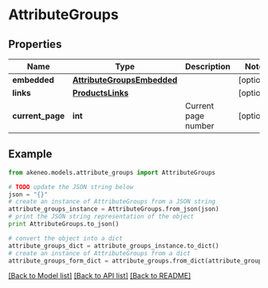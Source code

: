 # AttributeGroups


## Properties
Name | Type | Description | Notes
------------ | ------------- | ------------- | -------------
**embedded** | [**AttributeGroupsEmbedded**](AttributeGroupsEmbedded.md) |  | [optional] 
**links** | [**ProductsLinks**](ProductsLinks.md) |  | [optional] 
**current_page** | **int** | Current page number | [optional] 

## Example

```python
from akeneo.models.attribute_groups import AttributeGroups

# TODO update the JSON string below
json = "{}"
# create an instance of AttributeGroups from a JSON string
attribute_groups_instance = AttributeGroups.from_json(json)
# print the JSON string representation of the object
print AttributeGroups.to_json()

# convert the object into a dict
attribute_groups_dict = attribute_groups_instance.to_dict()
# create an instance of AttributeGroups from a dict
attribute_groups_form_dict = attribute_groups.from_dict(attribute_groups_dict)
```
[[Back to Model list]](../README.md#documentation-for-models) [[Back to API list]](../README.md#documentation-for-api-endpoints) [[Back to README]](../README.md)


